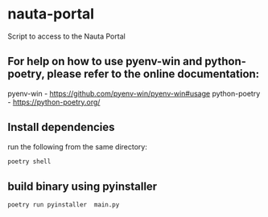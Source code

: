 # nauta-portal
Script to access to the Nauta Portal

## For help on how to use pyenv-win and python-poetry, please refer to the online documentation:

pyenv-win - https://github.com/pyenv-win/pyenv-win#usage
python-poetry - https://python-poetry.org/


## Install dependencies

run the following from the same directory:
```bash
poetry shell
```

## build binary using pyinstaller
```bash
poetry run pyinstaller  main.py
```
